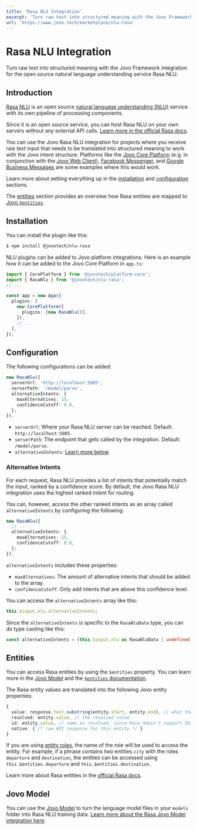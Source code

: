 ```yaml
---
title: 'Rasa NLU Integration'
excerpt: 'Turn raw text into structured meaning with the Jovo Framework integration for the open source natural language understanding service Rasa NLU.'
url: 'https://www.jovo.tech/marketplace/nlu-rasa'
---
```


# Rasa NLU Integration

Turn raw text into structured meaning with the Jovo Framework integration for the open source natural language understanding service Rasa NLU.

## Introduction

[Rasa NLU](https://github.com/RasaHQ/rasa) is an open source [natural language understanding (NLU)](https://www.jovo.tech/docs/nlu) service with its own pipeline of processing components.

Since it is an open source service, you can host Rasa NLU on your own servers without any external API calls. [Learn more in the official Rasa docs](https://rasa.com/docs/rasa/nlu-only).

You can use the Jovo Rasa NLU integration for projects where you receive raw text input that needs to be translated into structured meaning to work with the Jovo intent structure. Platforms like the [Jovo Core Platform](https://www.jovo.tech/marketplace/platform-core) (e.g. in conjunction with the [Jovo Web Client](https://www.jovo.tech/marketplace/client-web)), [Facebook Messenger](https://www.jovo.tech/marketplace/platform-facebookmessenger), and [Google Business Messages](https://www.jovo.tech/marketplace/platform-googlebusiness) are some examples where this would work.

Learn more about setting everything up in the [installation](#installation) and [configuration](#configuration) sections.

The [entities](#entities) section provides an overview how Rasa entities are mapped to [Jovo `$entities`](https://www.jovo.tech/docs/entities).

## Installation

You can install the plugin like this:

```sh
$ npm install @jovotech/nlu-rasa
```

NLU plugins can be added to Jovo platform integrations. Here is an example how it can be added to the Jovo Core Platform in `app.ts`:

```typescript
import { CorePlatform } from '@jovotech/platform-core';
import { RasaNlu } from '@jovotech/nlu-rasa';
// ...

const app = new App({
  plugins: [
    new CorePlatform({
      plugins: [new RasaNlu()],
    }),
    // ...
  ],
});
```

## Configuration

The following configurations can be added:

```typescript
new RasaNlu({
  serverUrl: 'http://localhost:5005',
  serverPath: '/model/parse',
  alternativeIntents: {
    maxAlternatives: 15,
    confidenceCutoff: 0.0,
  };
}),
```

- `serverUrl`: Where your Rasa NLU server can be reached. Default: `http://localhost:5005`.
- `serverPath`: The endpoint that gets called by the integration. Default: `/model/parse`.
- `alternativeIntents`: [Learn more below](#alternative-intents).

### Alternative Intents

For each request, Rasa NLU provides a list of intents that potentially match the input, ranked by a confidence score. By default, the Jovo Rasa NLU integration uses the highest ranked intent for routing.

You can, however, access the other ranked intents as an array called `alternativeIntents` by configuring the following:

```typescript
new RasaNlu({
  // ...
  alternativeIntents: {
    maxAlternatives: 15,
    confidenceCutoff: 0.0,
  };
}),
```

`alternativeIntents` includes these properties:

- `maxAlternatives`: The amount of alternative intents that should be added to the array.
- `confidenceCutoff`: Only add intents that are above this confidence level.

You can access the `alternativeIntents` array like this:

```typescript
this.$input.nlu.alternativeIntents;
```

Since the `alternativeIntents` is specific to the `RasaNluData` type, you can do type casting like this:

```typescript
const alternativeIntents = (this.$input.nlu as RasaNluData | undefined)?.alternativeIntents;
```

## Entities

You can access Rasa entities by using the `$entities` property. You can learn more in the [Jovo Model](https://www.jovo.tech/docs/models) and the [`$entities` documentation](https://www.jovo.tech/docs/entities).

The Rasa entity values are translated into the following Jovo entity properties:

```typescript
{
  value: response.text.substring(entity.start, entity.end), // what the user said
  resolved: entity.value, // the resolved value
  id: entity.value, // same as resolved, since Rasa doesn't support IDs
  native: { /* raw API response for this entity */ }
}
```

If you are using [entity roles](https://rasa.com/docs/rasa/nlu-training-data/#entities-roles-and-groups), the name of the role will be used to access the entity. For example, if a phrase contains two entities `city` with the roles `departure` and `destination`, the entities can be accessed using `this.$entities.departure` and  `this.$entities.destination`.

Learn more about Rasa entities in the [official Rasa docs](https://rasa.com/docs/rasa/training-data-format#entities).

## Jovo Model

You can use the [Jovo Model](https://www.jovo.tech/docs/models) to turn the language model files in your `models` folder into Rasa NLU training data. [Learn more about the Rasa Jovo Model integration here](https://www.jovo.tech/marketplace/nlu-rasa/model).
